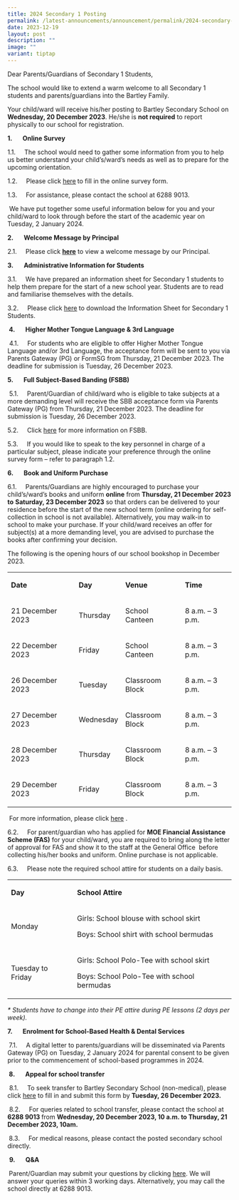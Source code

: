 ```yaml
---
title: 2024 Secondary 1 Posting
permalink: /latest-announcements/announcement/permalink/2024-secondary-1-posting/
date: 2023-12-19
layout: post
description: ""
image: ""
variant: tiptap
---
```

<p>Dear Parents/Guardians of Secondary 1 Students,</p><p>The school would like to extend a warm welcome to all Secondary 1 students and parents/guardians into the Bartley Family.</p><p>Your child/ward will receive his/her posting to Bartley Secondary School on <strong>Wednesday, 20 December 2023</strong>. He/she is <strong>not required</strong> to report physically to our school for registration.</p><p><strong>1.&nbsp;&nbsp;&nbsp;&nbsp;&nbsp;&nbsp; Online Survey</strong></p><p>1.1.&nbsp;&nbsp;&nbsp;&nbsp; The school would need to gather some information from you to help us better understand your child’s/ward’s needs as well as to prepare for the upcoming orientation.</p><p>1.2.&nbsp;&nbsp;&nbsp;&nbsp; Please click <a href="https://go.gov.sg/needsparent" rel="noopener noreferrer nofollow" target="_blank">here</a><strong> </strong>to fill in the online survey form.</p><p>1.3.&nbsp;&nbsp;&nbsp;&nbsp; For assistance, please contact the school at 6288 9013.</p><p>&nbsp;We have put together some useful information below for you and your child/ward to look through before the start of the academic year on Tuesday, 2 January 2024.</p><p><strong>2.&nbsp;&nbsp;&nbsp;&nbsp;&nbsp;&nbsp; Welcome Message by Principal</strong></p><p>2.1.&nbsp;&nbsp;&nbsp;&nbsp; Please click <strong><u>here</u></strong> to view a welcome message by our Principal.</p><p><strong>3.&nbsp;&nbsp;&nbsp;&nbsp;&nbsp;&nbsp; Administrative Information for Students</strong></p><p>3.1.&nbsp;&nbsp;&nbsp;&nbsp; We have prepared an information sheet for Secondary 1 students to help them prepare for the start of a new school year. Students are to read and familiarise themselves with the details.</p><p>3.2.&nbsp;&nbsp;&nbsp;&nbsp; Please click <a href="/files/2024_Secondary_1_Information_Sheet.pdf" rel="noopener noreferrer nofollow" target="_blank">here</a> to download the Information Sheet for Secondary 1 Students.</p><p><strong>&nbsp;4.&nbsp;&nbsp;&nbsp;&nbsp;&nbsp;&nbsp; Higher Mother Tongue Language &amp; 3rd Language</strong></p><p>&nbsp;4.1.&nbsp;&nbsp;&nbsp;&nbsp; For students who are eligible to offer Higher Mother Tongue Language and/or 3rd Language, the acceptance form will be sent to you via Parents Gateway (PG) or FormSG from Thursday, 21 December 2023. The deadline for submission is Tuesday, 26 December 2023.</p><p><strong>5.&nbsp;&nbsp;&nbsp;&nbsp;&nbsp;&nbsp; Full Subject-Based Banding (FSBB)</strong></p><p>&nbsp;5.1.&nbsp;&nbsp;&nbsp;&nbsp; Parent/Guardian of child/ward who is eligible to take subjects at a more demanding level will receive the SBB acceptance form via Parents Gateway (PG) from Thursday, 21 December 2023. The deadline for submission is Tuesday, 26 December 2023.</p><p>5.2.&nbsp;&nbsp;&nbsp;&nbsp; Click <a href="https://www.moe.gov.sg/microsites/psle-fsbb/full-subject-based-banding/main.html" rel="noopener noreferrer nofollow" target="_blank">here</a> for more information on FSBB.</p><p>5.3.&nbsp;&nbsp;&nbsp;&nbsp; If you would like to speak to the key personnel in charge of a particular subject, please indicate your preference through the online survey form – refer to paragraph 1.2.</p><p><strong>6.&nbsp;&nbsp;&nbsp;&nbsp;&nbsp;&nbsp; Book and Uniform Purchase</strong></p><p>6.1.&nbsp;&nbsp;&nbsp;&nbsp; Parents/Guardians are highly encouraged to purchase your child’s/ward’s books and uniform <strong>online</strong> from <strong>Thursday, 21 December 2023 to</strong> <strong>Saturday, 23 December 2023</strong> so that orders can be delivered to your residence before the start of the new school term (online ordering for self-collection in school is not available). Alternatively, you may walk-in to school to make your purchase. If your child/ward receives an offer for subject(s) at a more demanding level, you are advised to purchase the books after confirming your decision.</p><p>The following is the opening hours of our school bookshop in December 2023.&nbsp;</p><table><tbody><tr><td rowspan="1" colspan="1"><p><strong>Date</strong></p></td><td rowspan="1" colspan="1"><p><strong>Day</strong></p></td><td rowspan="1" colspan="1"><p><strong>Venue</strong></p></td><td rowspan="1" colspan="1"><p><strong>Time</strong></p></td></tr><tr><td rowspan="1" colspan="1"><p>21 December 2023</p></td><td rowspan="1" colspan="1"><p>Thursday</p></td><td rowspan="1" colspan="1"><p>School Canteen</p></td><td rowspan="1" colspan="1"><p>8 a.m. – 3 p.m.</p></td></tr><tr><td rowspan="1" colspan="1"><p>22 December 2023</p></td><td rowspan="1" colspan="1"><p>Friday</p></td><td rowspan="1" colspan="1"><p>School Canteen</p></td><td rowspan="1" colspan="1"><p>8 a.m. – 3 p.m.</p></td></tr><tr><td rowspan="1" colspan="1"><p>26 December 2023</p></td><td rowspan="1" colspan="1"><p>Tuesday</p></td><td rowspan="1" colspan="1"><p>Classroom Block</p></td><td rowspan="1" colspan="1"><p>8 a.m. – 3 p.m.</p></td></tr><tr><td rowspan="1" colspan="1"><p>27 December 2023</p></td><td rowspan="1" colspan="1"><p>Wednesday</p></td><td rowspan="1" colspan="1"><p>Classroom Block</p></td><td rowspan="1" colspan="1"><p>8 a.m. – 3 p.m.</p></td></tr><tr><td rowspan="1" colspan="1"><p>28 December 2023</p></td><td rowspan="1" colspan="1"><p>Thursday</p></td><td rowspan="1" colspan="1"><p>Classroom Block</p></td><td rowspan="1" colspan="1"><p>8 a.m. – 3 p.m.</p></td></tr><tr><td rowspan="1" colspan="1"><p>29 December 2023</p></td><td rowspan="1" colspan="1"><p>Friday</p></td><td rowspan="1" colspan="1"><p>Classroom Block</p></td><td rowspan="1" colspan="1"><p>8 a.m. – 3 p.m.</p></td></tr></tbody></table><p>&nbsp;For more information, please click <a href="https://www.bartleysec.moe.edu.sg/information/parents/purchase-of-books-n-school-uniform/" rel="noopener noreferrer nofollow" target="_blank">here</a> .</p><p>6.2.&nbsp;&nbsp;&nbsp;&nbsp; For parent/guardian who has applied for <strong>MOE Financial Assistance Scheme (FAS)</strong> for your child/ward, you are required to bring along the letter of approval for FAS and show it to the staff at the General Office &nbsp;before collecting his/her books and uniform. Online purchase is not applicable.</p><p>6.3.&nbsp;&nbsp;&nbsp;&nbsp; Please note the required school attire for students on a daily basis.&nbsp;</p><table><tbody><tr><td rowspan="1" colspan="1"><p><strong>Day</strong></p></td><td rowspan="1" colspan="1"><p><strong>School Attire</strong></p></td></tr><tr><td rowspan="1" colspan="1"><p>Monday</p></td><td rowspan="1" colspan="1"><p>Girls: School blouse with school skirt</p><p>Boys: School shirt with school bermudas</p></td></tr><tr><td rowspan="1" colspan="1"><p>Tuesday to Friday</p></td><td rowspan="1" colspan="1"><p>Girls: School Polo-Tee with school skirt</p><p>Boys: School Polo-Tee with school bermudas</p></td></tr></tbody></table><p><em>* Students have to change into their PE attire during PE lessons (2 days per week).</em></p><p><strong>7.&nbsp;&nbsp;&nbsp;&nbsp;&nbsp;&nbsp; Enrolment for School-Based Health &amp; Dental Services</strong></p><p><strong>&nbsp;</strong>7.1.&nbsp;&nbsp;&nbsp;&nbsp; A digital letter to parents/guardians will be disseminated via Parents Gateway (PG) on Tuesday, 2 January 2024 for parental consent to be given prior to the commencement of school-based programmes in 2024.</p><p><strong>&nbsp;8.&nbsp;&nbsp;&nbsp;&nbsp;&nbsp;&nbsp; Appeal for school transfer</strong></p><p>&nbsp;8.1.&nbsp;&nbsp;&nbsp;&nbsp; To seek transfer to Bartley Secondary School (non-medical), please click <a href="https://go.gov.sg/nonmedical23" rel="noopener noreferrer nofollow" target="_blank">here</a> to fill in and submit this form by <strong>Tuesday, 26 December 2023.</strong></p><p>&nbsp;8.2.&nbsp;&nbsp;&nbsp;&nbsp; For queries related to school transfer, please contact the school at <strong>6288 9013 </strong>from <strong>Wednesday, 20 December 2023, 10 a.m. to Thursday, 21 December 2023, 10am.</strong></p><p><strong>&nbsp;</strong>8.3.&nbsp;&nbsp;&nbsp;&nbsp; For medical reasons, please contact the posted secondary school directly.</p><p>&nbsp;<strong>9.&nbsp;&nbsp;&nbsp;&nbsp;&nbsp;&nbsp; Q&amp;A</strong></p><p><strong>&nbsp;</strong>Parent/Guardian may submit your questions by clicking <a href="https://go.gov.sg/regqn23" rel="noopener noreferrer nofollow" target="_blank">here</a>. We will answer your queries within 3 working days. Alternatively, you may call the school directly at 6288 9013.</p><p></p>